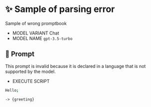 # ✨ Sample of parsing error

Sample of wrong promptbook

-   MODEL VARIANT Chat
-   MODEL NAME `gpt-3.5-turbo`

## 💬 Prompt

This prompt is invalid because it is declared in a language that is not supported by the model.

-   EXECUTE SCRIPT

```coffeescript
Hello;
```

`-> {greeting}`

<!--
TODO: [🧠] This is maybe logic error NOT syntax error?
-->

